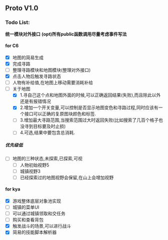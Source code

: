 
## Proto V1.0 
### Todo List:
**统一模块对外接口**
**(opt)所有public函数调用尽量考虑事件写法**

#### for C6
 - [x] 地图的简易生成
 - [x] 完成寻路
 - [ ] 整理寻路模块和地图模块(整理对外接口)
 - [x] 点击人物后触发寻路状态
 - [ ] 人物有补给值,在地图上移动需要消耗补给
 - [ ] 关于地图
      - [x] 1.寻自己这个点和地图外面的时候,可以正确返回结果(失败),而且除此以外还是有报错情况
      - [x] 2.增加一个开关变量,可以控制是否显示地图变色和寻路过程,同时应该有一个接口可以正确的复原图块颜色和标签.
      - [ ] 3.增加最大寻路范围,当搜索范围过大时返回失败(比如搜索了几百个格子也没寻到目标要及时止损)
      - [ ] 4.可选,结果中要包含总消耗.
##### 优先级低
 - [ ] 地图的三种状态,未探索,已探索,可视
     - [ ] 人物初始视野5
     - [ ] 城镇视野3
     - [ ] 已经探索过的地图视野会保留,在山上会增加视野
#### for kya
 - [x] 游戏整体底层对象池实现
 - [ ] 城镇的菜单UI
 - [ ] 可以通过城镇领取和交任务
 - [ ] 购买和查看背包
 - [x] 触发战斗的场景,可以进行战斗
 - [x] 简易的技能脚本解析器
